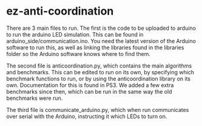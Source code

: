 # ez-anti-coordination

There are 3 main files to run. The first is the code to be uploaded to
arduino to run the arduino LED simulation. This can be found in
arduino_side/communication.ino. You need the latest version of the
Arduino software to run this, as well as linking the libraries found in
the libraries folder so the Arduino software knows where to find them.

The second file is anticoordination.py, which contains the main
algorithms and benchmarks. This can be edited to run on its own, by
specifying which benchmark functions to run, or by using the
anticoordination library on its own. Documentation for this is found in
PS3. We added a few extra benchmarks since then, which can be run in the
same way the old benchmarks were run.

The third file is communicate_arduino.py, which when run communicates
over serial with the Arduino, instructing it which LEDs to turn on.
